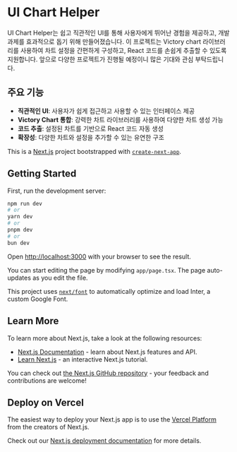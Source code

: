 # UI Chart Helper

UI Chart Helper는 쉽고 직관적인 UI를 통해 사용자에게 뛰어난 경험을 제공하고, 개발 과제를 효과적으로 돕기 위해 만들어졌습니다. 이 프로젝트는 Victory chart 라이브러리를 사용하여 차트 설정을 간편하게 구성하고, React 코드를 손쉽게 추출할 수 있도록 지원합니다. 앞으로 다양한 프로젝트가 진행될 예정이니 많은 기대와 관심 부탁드립니다.

## 주요 기능

- **직관적인 UI**: 사용자가 쉽게 접근하고 사용할 수 있는 인터페이스 제공
- **Victory Chart 통합**: 강력한 차트 라이브러리를 사용하여 다양한 차트 생성 가능
- **코드 추출**: 설정된 차트를 기반으로 React 코드 자동 생성
- **확장성**: 다양한 차트와 설정을 추가할 수 있는 유연한 구조

This is a [Next.js](https://nextjs.org/) project bootstrapped with [`create-next-app`](https://github.com/vercel/next.js/tree/canary/packages/create-next-app).

## Getting Started

First, run the development server:

```bash
npm run dev
# or
yarn dev
# or
pnpm dev
# or
bun dev
```

Open [http://localhost:3000](http://localhost:3000) with your browser to see the result.

You can start editing the page by modifying `app/page.tsx`. The page auto-updates as you edit the file.

This project uses [`next/font`](https://nextjs.org/docs/basic-features/font-optimization) to automatically optimize and load Inter, a custom Google Font.

## Learn More

To learn more about Next.js, take a look at the following resources:

- [Next.js Documentation](https://nextjs.org/docs) - learn about Next.js features and API.
- [Learn Next.js](https://nextjs.org/learn) - an interactive Next.js tutorial.

You can check out [the Next.js GitHub repository](https://github.com/vercel/next.js/) - your feedback and contributions are welcome!

## Deploy on Vercel

The easiest way to deploy your Next.js app is to use the [Vercel Platform](https://vercel.com/new?utm_medium=default-template&filter=next.js&utm_source=create-next-app&utm_campaign=create-next-app-readme) from the creators of Next.js.

Check out our [Next.js deployment documentation](https://nextjs.org/docs/deployment) for more details.
